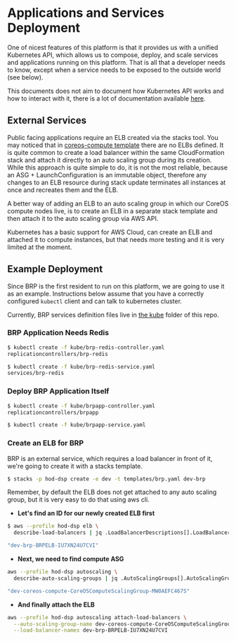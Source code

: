 # Applications and Services Deployment

One of nicest features of this platform is that it provides us with a
unified Kubernetes API, which allows us to compose, deploy, and scale
services and applications running on this platform. That is all that a
developer needs to know, except when a service needs to be exposed to the
outside world (see below).

This documents does not aim to document how Kubernetes API works and how to
interact with it, there is a lot of documentation available
[here](https://github.com/GoogleCloudPlatform/kubernetes/tree/master/docs).


## External Services

Public facing applications require an ELB created via the stacks tool. You may
noticed that in [coreos-compute template](../stacks/templates/coreos-compute.yaml)
there are no ELBs defined.  It is quite common to create a load balancer within
the same CloudFormation stack and attach it directly to an auto scaling group
during its creation.  While this approach is quite simple to do, it is not the
most reliable, because an ASG + LaunchConfiguration is an immutable object,
therefore any changes to an ELB resource during stack update terminates all
instances at once and recreates them and the ELB.

A better way of adding an ELB to an auto scaling group in which our CoreOS
compute nodes live, is to create an ELB in a separate stack template and then
attach it to the auto scaling group via AWS API.

Kubernetes has a basic support for AWS Cloud, can create an ELB and attached it
to compute instances, but that needs more testing and it is very limited at the
moment.

## Example Deployment

Since BRP is the first resident to run on this platform, we are going to use it
as an example. Instructions below assume that you have a correctly configured
`kubectl` client and can talk to kubernetes cluster.

Currently, BRP services definition files live in [the kube](../kube) folder of
this repo.

### BRP Application Needs Redis

```bash
$ kubectl create -f kube/brp-redis-controller.yaml
replicationcontrollers/brp-redis

$ kubectl create -f kube/brp-redis-service.yaml
services/brp-redis
```

### Deploy BRP Application Itself

```bash
$ kubectl create -f kube/brpapp-controller.yaml
replicationcontrollers/brpapp

$ kubectl create -f kube/brpapp-service.yaml
```

### Create an ELB for BRP

BRP is an external service, which requires a load balancer in front of it,
we're going to create it with a stacks template.

```bash
$ stacks -p hod-dsp create -e dev -t templates/brp.yaml dev-brp
```

Remember, by default the ELB does not get attached to any auto scaling group,
but it is very easy to do that using aws cli.

* **Let's find an ID for our newly created ELB first**

```bash
$ aws --profile hod-dsp elb \
  describe-load-balancers | jq .LoadBalancerDescriptions[].LoadBalancerName

"dev-brp-BRPELB-IU7XN24U7CVI"
```

* **Next, we need to find compute ASG**

```bash
aws --profile hod-dsp autoscaling \
  describe-auto-scaling-groups | jq .AutoScalingGroups[].AutoScalingGroupName

"dev-coreos-compute-CoreOSComputeScalingGroup-MW0AEFC467S"
```

* **And finally attach the ELB**

```bash
aws --profile hod-dsp autoscaling attach-load-balancers \
  --auto-scaling-group-name dev-coreos-compute-CoreOSComputeScalingGroup-MW0AEFC467S \
  --load-balancer-names dev-brp-BRPELB-IU7XN24U7CVI
```

